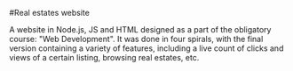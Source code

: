 #Real estates website

A website in Node.js, JS and HTML designed as a part of the obligatory course: "Web Development". It was done in four spirals, with the final version containing a variety of features, including a live count of clicks and views of a certain listing, browsing real estates, etc.
